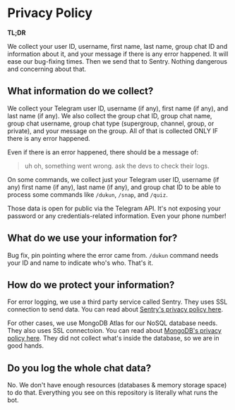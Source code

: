 # Privacy Policy

**TL;DR**

We collect your user ID, username, first name, last name, group chat ID and information about it,
and your message if there is any error happened. It will ease our bug-fixing times.
Then we send that to Sentry. Nothing dangerous and concerning about that.

## What information do we collect?

We collect your Telegram user ID, username (if any), first name (if any), and last name (if any).
We also collect the group chat ID, group chat name, group chat username, group chat type
(supergroup, channel, group, or private), and your message on the group.
All of that is collected ONLY IF there is any error happened.

Even if there is an error happened, there should be a message of:

> uh oh, something went wrong. ask the devs to check their logs.

On some commands, we collect just your Telegram user ID, username (if any) first name (if any), last name (if any),
and group chat ID to be able to process some commands like `/dukun`, `/snap`, and `/quiz`.

Those data is open for public via the Telegram API. It's not exposing your password or
any credentials-related information. Even your phone number!

## What do we use your information for?

Bug fix, pin pointing where the error came from.
`/dukun` command needs your ID and name to indicate who's who.
That's it.

## How do we protect your information?

For error logging, we use a third party service called Sentry. They uses SSL connection to send data.
You can read about [Sentry's privacy policy here](https://sentry.io/privacy/).

For other cases, we use MongoDB Atlas for our NoSQL database needs. They also uses SSL connectoion.
You can read about [MongoDB's privacy policy here](https://www.mongodb.com/legal/privacy-policy).
They did not collect what's inside the database, so we are in good hands.

## Do you log the whole chat data?

No. We don't have enough resources (databases & memory storage space) to do that.
Everything you see on this repository is literally what runs the bot.
